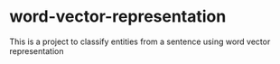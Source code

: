 # word-vector-representation
This is a project to classify entities from a sentence using word vector representation
